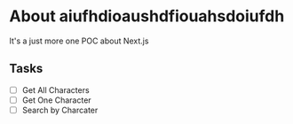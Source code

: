 # About aiufhdioaushdfiouahsdoiufdh

It's a just more one POC about Next.js

## Tasks

- [ ] Get All Characters
- [ ] Get One Character
- [ ] Search by Charcater